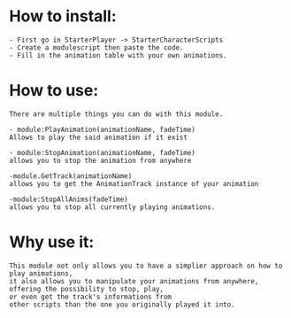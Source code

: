 # How to install:

    - First go in StarterPlayer -> StarterCharacterScripts
    - Create a modulescript then paste the code.
    - Fill in the animation table with your own animations.

# How to use:
    There are multiple things you can do with this module.

    - module:PlayAnimation(animationName, fadeTime)
    Allows to play the said animation if it exist

    - module:StopAnimation(animationName, fadeTime)
    allows you to stop the animation from anywhere

    -module.GetTrack(animationName)
    allows you to get the AnimationTrack instance of your animation

    -module:StopAllAnims(fadeTime)
    allows you to stop all currently playing animations.

# Why use it:
    This module not only allows you to have a simplier approach on how to play animations,
    it also allows you to manipulate your animations from anywhere,
    offering the possibility to stop, play,
    or even get the track's informations from
    other scripts than the one you originally played it into.

